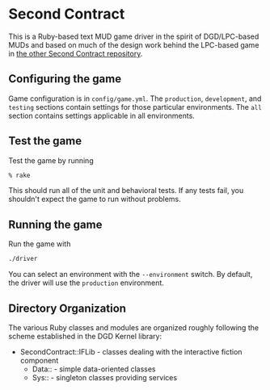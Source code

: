 # Second Contract

This is a Ruby-based text MUD game driver in the spirit of DGD/LPC-based
MUDs and based on much of the design work behind the LPC-based game in 
[the other Second Contract repository](https://github.com/jgsmith/second-contract).

## Configuring the game

Game configuration is in `config/game.yml`. The `production`, `development`,
and `testing` sections contain settings for those particular environments.
The `all` section contains settings applicable in all environments.

## Test the game

Test the game by running

```bash
% rake
```

This should run all of the unit and behavioral tests. If any tests fail, you
shouldn't expect the game to run without problems.

## Running the game

Run the game with

```bash
./driver
```

You can select an environment with the `--environment` switch. By default,
the driver will use the `production` environment.


## Directory Organization

The various Ruby classes and modules are organized roughly following the
scheme established in the DGD Kernel library:

- SecondContract::IFLib - classes dealing with the interactive fiction component
  - Data:: - simple data-oriented classes
  - Sys:: - singleton classes providing services
